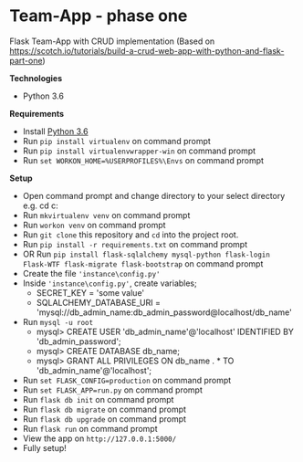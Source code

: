 # Team-App - phase one
Flask Team-App with CRUD implementation
(Based on https://scotch.io/tutorials/build-a-crud-web-app-with-python-and-flask-part-one)

**Technologies**
* Python 3.6

**Requirements**
* Install [Python 3.6](https://www.python.org/downloads/)
* Run `pip install virtualenv` on command prompt
* Run `pip install virtualenvwrapper-win` on command prompt
* Run `set WORKON_HOME=%USERPROFILES%\Envs` on command prompt

**Setup**
* Open command prompt and change directory to your select directory e.g. cd c:
* Run `mkvirtualenv venv` on command prompt
* Run `workon venv` on command prompt
* Run `git clone` this repository and `cd` into the project root.
* Run `pip install -r requirements.txt` on command prompt
* OR Run `pip install flask-sqlalchemy mysql-python flask-login Flask-WTF flask-migrate flask-bootstrap` on command prompt
* Create the file `'instance\config.py'`
* Inside `'instance\config.py'`, create variables;
    - SECRET_KEY = 'some value'
    - SQLALCHEMY_DATABASE_URI = 'mysql://db_admin_name:db_admin_password@localhost/db_name'
* Run `mysql -u root`
    - mysql> CREATE USER 'db_admin_name'@'localhost' IDENTIFIED BY 'db_admin_password';
    - mysql> CREATE DATABASE db_name;
    - mysql> GRANT ALL PRIVILEGES ON db_name . * TO 'db_admin_name'@'localhost';
* Run `set FLASK_CONFIG=production` on command prompt
* Run `set FLASK_APP=run.py` on command prompt
* Run `flask db init` on command prompt
* Run `flask db migrate` on command prompt
* Run `flask db upgrade` on command prompt
* Run `flask run` on command prompt
* View the app on `http://127.0.0.1:5000/`
* Fully setup!
